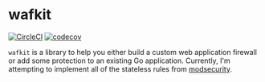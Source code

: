 # wafkit

[![CircleCI](https://circleci.com/gh/royallthefourth/wafkit.svg?style=svg)](https://circleci.com/gh/royallthefourth/wafkit)
[![codecov](https://codecov.io/gh/royallthefourth/wafkit/branch/master/graph/badge.svg)](https://codecov.io/gh/royallthefourth/wafkit)

`wafkit` is a library to help you either build a custom web application firewall or add some protection to an existing Go application.
Currently, I'm attempting to implement all of the stateless rules from [modsecurity](https://www.modsecurity.org/CRS/Documentation/rules.html).
